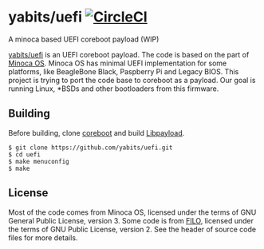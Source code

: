 # yabits/uefi [![CircleCI](https://circleci.com/gh/yabits/uefi.svg?style=shield)](https://circleci.com/gh/yabits/uefi)

A minoca based UEFI coreboot payload (WIP)

[yabits/uefi](https://github.com/yabits/uefi) is an UEFI coreboot payload.
The code is based on the part of [Minoca OS](https://github.com/minoca/os).
Minoca OS has minimal UEFI implementation for some platforms,
like BeagleBone Black, Paspberry Pi and Legacy BIOS.
This project is trying to port the code base to coreboot as a payload.
Our goal is running Linux, \*BSDs and other bootloaders from this firmware.

## Building

Before building, clone
[coreboot](http://review.coreboot.org/p/coreboot)
and build
[Libpayload](https://www.coreboot.org/Libpayload).

```
$ git clone https://github.com/yabits/uefi.git
$ cd uefi
$ make menuconfig
$ make
```

## License

Most of the code comes from Minoca OS, licensed under
the terms of GNU General Public License, version 3.
Some code is from [FILO](http://review.coreboot.org/p/filo.git),
licensed under the terms of GNU Public License, version 2.
See the header of source code files for more details.
